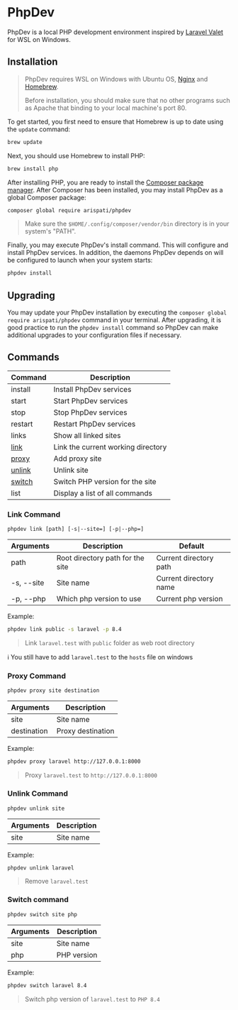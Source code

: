 # PhpDev
PhpDev is a local PHP development environment inspired by [Laravel Valet](https://github.com/laravel/valet) for WSL on Windows.

## Installation
> PhpDev requires WSL on Windows with Ubuntu OS, [Nginx](https://nginx.org) and [Homebrew](https://brew.sh).
> 
> Before installation, you should make sure that no other programs such as Apache that binding to your local machine's port 80.

To get started, you first need to ensure that Homebrew is up to date using the `update` command:
```bash
brew update
```

Next, you should use Homebrew to install PHP:
```bash
brew install php
```

After installing PHP, you are ready to install the [Composer package manager](https://getcomposer.org). After Composer has been installed, you may install PhpDev as a global Composer package:
```bash
composer global require arispati/phpdev
```
> Make sure the `$HOME/.config/composer/vendor/bin` directory is in your system's "PATH".

Finally, you may execute PhpDev's install command. This will configure and install PhpDev services. In addition, the daemons PhpDev depends on will be configured to launch when your system starts:
```bash
phpdev install
```

## Upgrading
You may update your PhpDev installation by executing the `composer global require arispati/phpdev` command in your terminal. After upgrading, it is good practice to run the `phpdev install` command so PhpDev can make additional upgrades to your configuration files if necessary.

## Commands
| Command | Description                        |
|---------|------------------------------------|
| install | Install PhpDev services            |
| start   | Start PhpDev services              |
| stop    | Stop PhpDev services               |
| restart | Restart PhpDev services            |
| links   | Show all linked sites              |
| [link](#link-command)    | Link the current working directory |
| [proxy](#proxy-command)   | Add proxy site                     |
| [unlink](#unlink-command)  | Unlink site                        |
| [switch](#switch-command)  | Switch PHP version for the site    |
| list    | Display a list of all commands     |

### Link Command

`phpdev link [path] [-s|--site=] [-p|--php=]`

| Arguments  | Description                      | Default                |
|------------|----------------------------------|------------------------|
| path       | Root directory path for the site | Current directory path |
| -s, --site | Site name                        | Current directory name |
| -p, --php  | Which php version to use         | Current php version    |

Example:
```bash
phpdev link public -s laravel -p 8.4
```

> Link `laravel.test` with `public` folder as web root directory

:information_source: You still have to add `laravel.test` to the `hosts` file on windows

### Proxy Command

`phpdev proxy site destination`

| Arguments   | Description       |
|-------------|-------------------|
| site        | Site name         |
| destination | Proxy destination |

Example:
```bash
phpdev proxy laravel http://127.0.0.1:8000
```

> Proxy `laravel.test` to `http://127.0.0.1:8000`

### Unlink Command

`phpdev unlink site`

| Arguments   | Description       |
|-------------|-------------------|
| site        | Site name         |

Example:
```bash
phpdev unlink laravel
```

> Remove `laravel.test`

### Switch command

`phpdev switch site php`

| Arguments   | Description       |
|-------------|-------------------|
| site        | Site name         |
| php         | PHP version       |

Example:
```bash
phpdev switch laravel 8.4
```

> Switch php version of `laravel.test` to `PHP 8.4`
